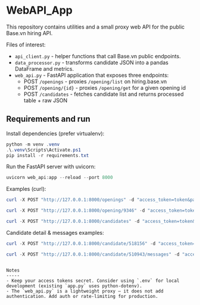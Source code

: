 # WebAPI_App

This repository contains utilities and a small proxy web API for the public Base.vn hiring API.

Files of interest:

- `api_client.py` - helper functions that call Base.vn public endpoints.
- `data_processor.py` - transforms candidate JSON into a pandas DataFrame and metrics.
- `web_api.py` - FastAPI application that exposes three endpoints:
	- POST `/openings` - proxies `/opening/list` on hiring.base.vn
	- POST `/opening/{id}` - proxies `/opening/get` for a given opening id
	- POST `/candidates` - fetches candidate list and returns processed table + raw JSON

Requirements and run
--------------------

Install dependencies (prefer virtualenv):

```powershell
python -m venv .venv
.\.venv\Scripts\Activate.ps1
pip install -r requirements.txt
```

Run the FastAPI server with uvicorn:

```powershell
uvicorn web_api:app --reload --port 8000
```

Examples (curl):

```powershell
curl -X POST "http://127.0.0.1:8000/openings" -d "access_token=token&page=1&num_per_page=50&order_by=starred"

curl -X POST "http://127.0.0.1:8000/opening/9346" -d "access_token=token"

curl -X POST "http://127.0.0.1:8000/candidates" -d "access_token=token&opening_id=9346&page=1&num_per_page=50&stage=75440"
```

Candidate detail & messages examples:

```powershell
curl -X POST "http://127.0.0.1:8000/candidate/518156" -d "access_token=token"

curl -X POST "http://127.0.0.1:8000/candidate/510943/messages" -d "access_token=token"
```
```

Notes
-----
- Keep your access tokens secret. Consider using `.env` for local development (existing `app.py` uses python-dotenv).
- The `web_api.py` is a lightweight proxy — it does not add authentication. Add auth or rate-limiting for production.

